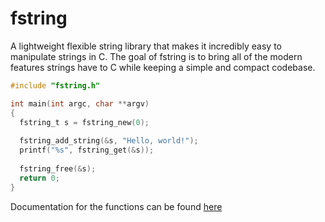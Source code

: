 # fstring
A lightweight flexible string library that makes it incredibly easy to manipulate strings in C. The goal of fstring is to bring all of the modern features strings have to C while keeping a simple and compact codebase.

```c
#include "fstring.h"

int main(int argc, char **argv) 
{
  fstring_t s = fstring_new(0);
  
  fstring_add_string(&s, "Hello, world!");
  printf("%s", fstring_get(&s));
  
  fstring_free(&s);
  return 0;
}
```
Documentation for the functions can be found [here](docs/functions.md)

